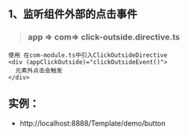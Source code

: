 ## 1、监听组件外部的点击事件
 > ### app => com=> click-outside.directive.ts
  ```
  使用 在com-module.ts中引入ClickOutsideDirective 
  <div (appClickOutside)="clickOutsideEvent()">
    元素外点击会触发
  </div>
  ```
  
## 实例：  
- http://localhost:8888/Template/demo/button  